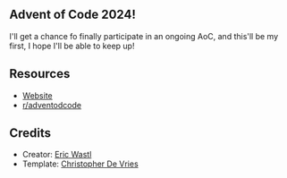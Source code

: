 ## Advent of Code 2024!

I'll get a chance fo finally participate in an ongoing AoC, and this'll be my first, I hope I'll be able to keep up!

## Resources

- [Website](https://adventofcode.com/)
- [r/adventodcode](https://reddit.com/r/adventofcode)

## Credits

- Creator: [Eric Wastl](https://was.tl/)
- Template: [Christopher De Vries](https://github.com/devries/aoc_template/)
